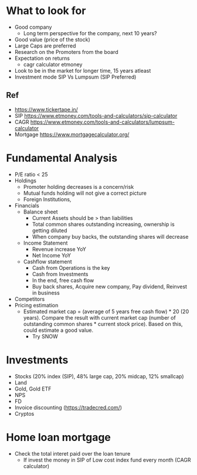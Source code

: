 # What to look for
- Good company
  - Long term perspective for the company, next 10 years?
- Good value (price of the stock)
- Large Caps are preferred
- Research on the Promoters from the board
- Expectation on returns
  - cagr calculator etmoney
- Look to be in the market for longer time, 15 years atleast
- Investment mode SIP Vs Lumpsum (SIP Preferred)

## Ref
- https://www.tickertape.in/
- SIP https://www.etmoney.com/tools-and-calculators/sip-calculator
- CAGR https://www.etmoney.com/tools-and-calculators/lumpsum-calculator
- Mortgage https://www.mortgagecalculator.org/

# Fundamental Analysis
- P/E ratio < 25
- Holdings
  - Promoter holding decreases is a concern/risk
  - Mutual funds holding will not give a correct picture
  - Foreign Institutions, 
- Financials
  - Balance sheet
    - Current Assets should be > than liabilities
    - Total common shares outstanding increasing, ownership is getting diluted
    - When company buy backs, the outstanding shares will decrease
  - Income Statement
    - Revenue increase YoY
    - Net Income YoY
  - Cashflow statement
    - Cash from Operations is the key
    - Cash from Investments
    - In the end, free cash flow
    - Buy back shares, Acquire new company, Pay dividend, Reinvest in business
- Competitors
- Pricing estimation
  - Estimated market cap = (average of 5 years free cash flow) * 20 (20 years). Compare the result with current market cap (number of outstanding common shares * current stock price). Based on this, could estimate a good value.
    - Try SNOW

# Investments
- Stocks (20% index (SIP), 48% large cap, 20% midcap, 12% smallcap)
- Land
- Gold, Gold ETF
- NPS
- FD
- Invoice discounting (https://tradecred.com/)
- Cryptos


# Home loan mortgage
- Check the total interet paid over the loan tenure
  - If invest the money in SIP of Low cost index fund every month (CAGR calculator)
